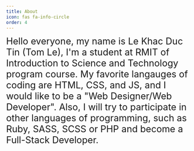 ```yaml
---
title: About
icon: fas fa-info-circle
order: 4
---
```

<!--
> Add Markdown syntax content to file `_tabs/about.md`{: .filepath } and it will show up on this page.
{: .prompt-tip }
-->
<span style="font-size:25px;">Hello everyone, my name is Le Khac Duc Tin (Tom Le), I'm a student at RMIT of Introduction to Science and Technology program course. My favorite langauges of coding are HTML, CSS, and JS, and I would like to be a "Web Designer/Web Developer". Also, I will try to participate in other languages of programming, such as Ruby, SASS, SCSS or PHP and become a Full-Stack Developer.<span>